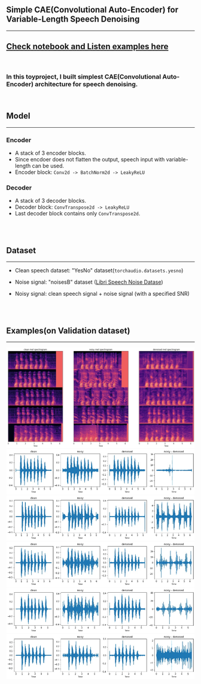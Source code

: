## Simple CAE(Convolutional Auto-Encoder) for Variable-Length Speech Denoising
---

## [Check notebook and Listen examples here](https://nbviewer.org/gist/hwang9u/c34b0f5751bc4adbf795551154f524ee)

<br>

### In this toyproject, I built **simplest** CAE(Convolutional Auto-Encoder) architecture for speech denoising.

<br>

## Model
---

### Encoder
* A stack of 3 encoder blocks.
* Since encdoer does not flatten the output, speech input with variable-length can be used.
* Encoder block: ```Conv2d -> BatchNorm2d -> LeakyReLU```

### Decoder

* A stack of 3 decoder blocks.
* Decoder block:  ```ConvTranspose2d -> LeakyReLU``` 
* Last decoder block contains only ```ConvTranspose2d```.

<br>
<br>

## Dataset
---
* Clean speech dataset: "YesNo" dataset(```torchaudio.datasets.yesno```)
* Noise signal: "noisesB" dataset ([Libri Speech Noise Datase](https://www.kaggle.com/datasets/earth16/libri-speech-noise-dataset/versions/2?resource=download&select=noisesB.7z))

* Noisy signal: clean speech signal + noise signal (with a specified SNR)

<br>
<br>

## Examples(on Validation dataset)
---

<img src = "sample/out_melspecs.jpg">

<br>

<img src = "sample/out_wave1.jpg">
<img src = "sample/out_wave2.jpg">
<img src = "sample/out_wave3.jpg">
<img src = "sample/out_wave4.jpg">
<img src = "sample/out_wave5.jpg">


